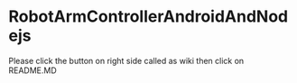 RobotArmControllerAndroidAndNodejs
==================================

Please click the button on right side called as wiki then click on README.MD 
